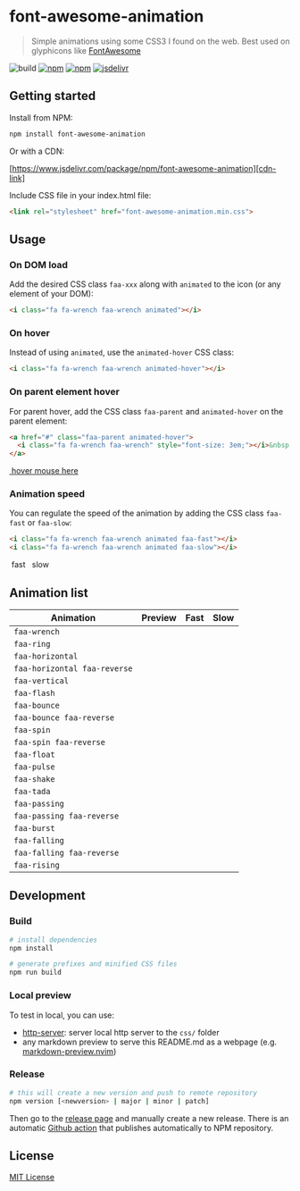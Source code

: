 # font-awesome-animation 

> Simple animations using some CSS3 I found on the web.
> Best used on glyphicons like [FontAwesome][]

![build](https://github.com/l-lin/font-awesome-animation/workflows/build/badge.svg)
[![npm](https://img.shields.io/npm/v/font-awesome-animation.svg)][npm-link]
[![npm](https://img.shields.io/npm/dm/font-awesome-animation.svg)][npm-link]
[![jsdelivr](https://data.jsdelivr.com/v1/package/npm/font-awesome-animation/badge?style=rounded)][cdn-link]

## Getting started

Install from NPM:

```bash
npm install font-awesome-animation
```

Or with a CDN:

[https://www.jsdelivr.com/package/npm/font-awesome-animation][cdn-link]

Include CSS file in your index.html file:

```html
<link rel="stylesheet" href="font-awesome-animation.min.css">
```

## Usage
### On DOM load

Add the desired CSS class `faa-xxx` along with `animated` to the icon (or any element of your DOM):

```html
<i class="fa fa-wrench faa-wrench animated"></i>
```

<i class="fa fa-wrench faa-wrench animated" style="font-size: 3em;"></i>

### On hover

Instead of using `animated`, use the `animated-hover` CSS class:

```html
<i class="fa fa-wrench faa-wrench animated-hover"></i>
```

<i class="fa fa-wrench faa-wrench animated-hover" style="font-size: 3em;"></i>

### On parent element hover

For parent hover, add the CSS class `faa-parent` and `animated-hover` on the parent element:

```html
<a href="#" class="faa-parent animated-hover">
  <i class="fa fa-wrench faa-wrench" style="font-size: 3em;"></i>&nbsp;hover mouse here
</a>
```

<a href="#" class="faa-parent animated-hover">
<i class="fa fa-wrench faa-wrench" style="font-size: 3em;"></i>&nbsp;hover mouse here
</a>

### Animation speed

You can regulate the speed of the animation by adding the CSS class `faa-fast` or `faa-slow`:

```html
<i class="fa fa-wrench faa-wrench animated faa-fast"></i>
<i class="fa fa-wrench faa-wrench animated faa-slow"></i>
```

<i class="fa fa-wrench faa-wrench animated faa-fast" style="font-size: 3em;"></i>&nbsp;fast&nbsp;
<i class="fa fa-wrench faa-wrench animated faa-slow" style="font-size: 3em;"></i>&nbsp;slow

## Animation list

<link rel="stylesheet" href="https://cdn.jsdelivr.net/npm/font-awesome@4.7.0/css/font-awesome.min.css">
<link rel="stylesheet" href="https://cdn.jsdelivr.net/npm/font-awesome-animation/css/font-awesome-animation.min.css">
<!--link rel="stylesheet" href="http://localhost:8080/css/font-awesome-animation.css"-->

| Animation | Preview | Fast | Slow |
|-----------|---------|------|------|
|`faa-wrench`|<i class="fa fa-wrench faa-wrench animated" style="font-size: 2em"></i>|<i class="fa fa-wrench faa-wrench animated faa-fast" style="font-size: 2em"></i>|<i class="fa fa-wrench faa-wrench animated faa-slow" style="font-size: 2em"></i>|
|`faa-ring`|<i class="fa fa-bell faa-ring animated" style="font-size: 2em"></i>|<i class="fa fa-bell faa-ring animated faa-fast" style="font-size: 2em"></i>|<i class="fa fa-bell faa-ring animated faa-slow" style="font-size: 2em"></i>|
|`faa-horizontal`|<i class="fa fa-envelope faa-horizontal animated" style="font-size:2em"></i>|<i class="fa fa-envelope faa-horizontal animated faa-fast" style="font-size: 2em"></i>|<i class="fa fa-envelope faa-horizontal animated faa-slow" style="font-size: 2em"></i>|
|`faa-horizontal faa-reverse`|<i class="fa fa-envelope faa-horizontal animated faa-reverse" style="font-size: 2em"></i>|<i class="fa fa-envelope faa-horizontal animated faa-reverse faa-fast" style="font-size: 2em"></i>|<i class="fa fa-envelope faa-horizontal animated faa-reverse faa-slow" style="font-size: 2em"></i>|
|`faa-vertical`|<i class="fa fa-thumbs-o-up faa-vertical animated" style="font-size: 2em"></i>|<i class="fa fa-thumbs-o-up faa-vertical animated faa-fast" style="font-size: 2em"></i>|<i class="fa fa-thumbs-o-up faa-vertical animated faa-slow" style="font-size: 2em"></i>|
|`faa-flash`|<i class="fa fa-warning faa-flash animated" style="font-size: 2em"></i>|<i class="fa fa-warning faa-flash animated faa-fast" style="font-size: 2em"></i>|<i class="fa fa-warning faa-flash animated faa-slow" style="font-size: 2em"></i>|
|`faa-bounce`|<i class="fa fa-thumbs-o-up faa-bounce animated" style="font-size: 2em"></i>|<i class="fa fa-thumbs-o-up faa-bounce animated faa-fast" style="font-size: 2em"></i>|<i class="fa fa-thumbs-o-up faa-bounce animated faa-slow" style="font-size: 2em"></i>|
|`faa-bounce faa-reverse`|<i class="fa fa-thumbs-o-down faa-bounce faa-reverse animated" style="font-size: 2em"></i>|<i class="fa fa-thumbs-o-down faa-bounce faa-reverse animated faa-fast" style="font-size: 2em"></i>|<i class="fa fa-thumbs-o-down faa-bounce faa-reverse animated faa-slow" style="font-size: 2em"></i>|
|`faa-spin`|<i class="fa fa-spinner faa-spin animated" style="font-size: 2em"></i>|<i class="fa fa-spinner faa-spin animated faa-fast" style="font-size: 2em"></i>|<i class="fa fa-spinner faa-spin animated faa-slow" style="font-size: 2em"></i>|
|`faa-spin faa-reverse`|<i class="fa fa-spinner faa-spin faa-reverse animated" style="font-size: 2em"></i>|<i class="fa fa-spinner faa-spin faa-reverse animated faa-fast" style="font-size: 2em"></i>|<i class="fa fa-spinner faa-spin faa-reverse animated faa-slow" style="font-size: 2em"></i>|
|`faa-float`|<i class="fa fa-plane faa-float animated" style="font-size: 2em"></i>|<i class="fa fa-plane faa-float animated faa-fast" style="font-size: 2em"></i>|<i class="fa fa-plane faa-float animated faa-slow" style="font-size: 2em"></i>|
|`faa-pulse`|<i class="fa fa-heart faa-pulse animated" style="font-size: 2em"></i>|<i class="fa fa-heart faa-pulse animated faa-fast" style="font-size: 2em"></i>|<i class="fa fa-heart faa-pulse animated faa-slow" style="font-size: 2em"></i>|
|`faa-shake`|<i class="fa fa-envelope faa-shake animated" style="font-size: 2em"></i>|<i class="fa fa-envelope faa-shake animated faa-fast" style="font-size: 2em"></i>|<i class="fa fa-envelope faa-shake animated faa-slow" style="font-size: 2em"></i>|
|`faa-tada`|<i class="fa fa-trophy faa-tada animated" style="font-size: 2em"></i>|<i class="fa fa-trophy faa-tada animated faa-fast" style="font-size: 2em"></i>|<i class="fa fa-trophy faa-tada animated faa-slow" style="font-size: 2em"></i>|
|`faa-passing`|<i class="fa fa-space-shuttle faa-passing animated" style="font-size: 2em"></i>|<i class="fa fa-space-shuttle faa-passing animated faa-fast" style="font-size: 2em"></i>|<i class="fa fa-space-shuttle faa-passing animated faa-slow" style="font-size: 2em"></i>|
|`faa-passing faa-reverse`|<i class="fa fa-space-shuttle faa-passing faa-reverse animated" style="font-size: 2em"></i>|<i class="fa fa-space-shuttle faa-passing faa-reverse animated faa-fast" style="font-size: 2em"></i>|<i class="fa fa-space-shuttle faa-passing faa-reverse animated faa-slow" style="font-size: 2em"></i>|
|`faa-burst`|<i class="fa fa-circle-o faa-burst animated" style="font-size: 2em"></i>|<i class="fa fa-circle-o faa-burst animated faa-fast" style="font-size: 2em"></i>|<i class="fa fa-circle-o faa-burst animated faa-slow" style="font-size: 2em"></i>|
|`faa-falling`|<i class="fa fa-star-o faa-falling animated" style="font-size: 2em"></i>|<i class="fa fa-star-o faa-falling animated faa-fast" style="font-size: 2em"></i>|<i class="fa fa-star-o faa-falling animated faa-slow" style="font-size: 2em"></i>|
|`faa-falling faa-reverse`|<i class="fa fa-star-o faa-falling faa-reverse animated" style="font-size: 2em"></i>|<i class="fa fa-star-o faa-falling faa-reverse animated faa-fast" style="font-size: 2em"></i>|<i class="fa fa-star-o faa-falling faa-reverse animated faa-slow" style="font-size: 2em"></i>|
|`faa-rising`|<i class="fa fa-star-o faa-rising animated" style="font-size: 2em"></i>|<i class="fa fa-star-o faa-rising animated faa-fast" style="font-size: 2em"></i>|<i class="fa fa-star-o faa-rising animated faa-slow" style="font-size: 2em"></i>|

## Development
### Build

```bash
# install dependencies
npm install

# generate prefixes and minified CSS files
npm run build
```

### Local preview

To test in local, you can use:

- [http-server][]: server local http server to the `css/` folder
- any markdown preview to serve this README.md as a webpage (e.g. [markdown-preview.nvim][])

### Release

```sh
# this will create a new version and push to remote repository
npm version [<newversion> | major | minor | patch]
```

Then go to the [release page](https://github.com/l-lin/font-awesome-animation/releases) and manually
create a new release. There is an automatic [Github action](./.github/workflows/publish.yml) that
publishes automatically to NPM repository.

## License

[MIT License](LICENSE)

[cdn-link]: https://www.jsdelivr.com/package/npm/font-awesome-animation
[FontAwesome]: https://fontawesome.com/
[http-server]: https://www.npmjs.com/package/http-server
[markdown-preview.nvim]: https://github.com/iamcco/markdown-preview.nvim
[npm-link]: https://www.npmjs.com/package/font-awesome-animation

